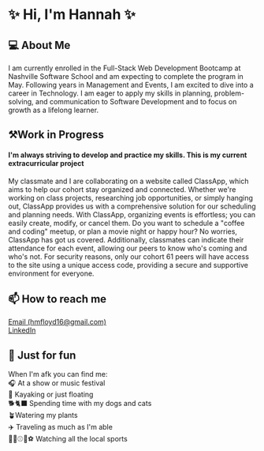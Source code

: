 <h1> ✨ Hi, I'm Hannah ✨ </H1>



<H2>💻 About Me</h2>
I am currently enrolled in the Full-Stack Web Development Bootcamp at Nashville Software School and am expecting to complete the program in May. Following years in Management and Events, I am excited to dive into a career in Technology. I am eager to apply my skills in planning, problem-solving, and communication to Software Development and to focus on growth as a lifelong learner.

<H2>⚒️Work in Progress</H2>
<h4>I'm always striving to develop and practice my skills. This is my current extracurricular project</h4>
My classmate and I are collaborating on a website called ClassApp, which aims to help our cohort stay organized and connected. Whether we're working on class projects, researching job opportunities, or simply hanging out, ClassApp provides us with a comprehensive solution for our scheduling and planning needs. With ClassApp, organizing events is effortless; you can easily create, modify, or cancel them. Do you want to schedule a "coffee and coding" meetup, or plan a movie night or happy hour? No worries, ClassApp has got us covered. Additionally, classmates can indicate their attendance for each event, allowing our peers to know who's coming and who's not. For security reasons, only our cohort 61 peers will have access to the site using a unique access code, providing a secure and supportive environment for everyone.

<h2>📫 How to reach me</H2>
<a href= mailto: "hmfloyd16@gmail.com">Email (hmfloyd16@gmail.com)</a>
<br>
<a href="https://www.linkedin.com/in/hannah-papa">LinkedIn</a>

<H2>🎉 Just for fun</H2>
When I'm afk you can find me:<br>
🎧 At a show or music festival<br>
🛶 Kayaking or just floating<br>
🐕🐈‍⬛ Spending time with my dogs and cats<br>
🪴Watering my plants<br>
✈️ Traveling as much as I'm able <br>
🏈🏒⚾🏀⚽ Watching all the local sports <br>
<!--
**hmfpapa/hmfpapa** is a ✨ _special_ ✨ repository because its `README.md` (this file) appears on your GitHub profile.

Here are some ideas to get you started:

-  ...
- 🌱 I’m currently learning ...
- 👯 I’m looking to collaborate on ...
- 🤔 I’m looking for help with ...
- 💬 Ask me about ...
- 📫 How to reach me: ...
- 😄 Pronouns: ...
- ⚡ Fun fact: ...
-->

